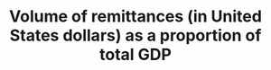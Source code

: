 ﻿---
source_notes: null
published: true
actual_indicator_available: Personal  transfers  as  a  percentage  of  GDP
actual_indicator_available_description: >-
  Personal  transfers  (sometimes  called  remittances)  from  U.S.  resident  immigrants  to  foreign  residents
us_method_of_computation: 'Personal  transfers  divided  by  GDP,  expressed  as  a  percentage'
periodicity: Annual
target: >-
  Mobilize  additional  financial  resources  for  developing  countries  from  multiple  sources.
source_title: null
title: Volume  of  remittances  (in  United  States  dollars)  as  a  proportion  of  total  GDP
permalink: /17-3-2/
sdg_goal: 17
layout: indicator
indicator: 17.3.2
indicator_variable: vol_remit_pct_gdp
graph: longitudinal
graph_title: >-
  Personal  transfers  from  US  resident  immigrants  to  foreign  residents  as  a  percentage  of  GDP
graph_type_description: Line  graph
graph_status_notes: Graphed
variable_description: null
variable_notes: null
un_designated_tier: '1'
un_custodial_agency: World  Bank
target_id: '17.3'
has_metadata: false
goal_meta_link: 'http://unstats.un.org/sdgs/files/metadata-compilation/Metadata-Goal-17.pdf'
goal_meta_link_page: 9
indicator_name: Volume  of  remittances  (in  United  States  dollars)  as  a  proportion  of  total  GDP
time_period: 2000-2016
unit_of_measure: Percentage
date_of_national_source_publication: 9/2017
date_metadata_updated: 10/2017
scheduled_update_by_national_source: 12/2017
source_agency_staff_name: Andrew  Craig
source_agency_staff_email: Andrew.Craig@bea.gov
source_agency_survey_dataset: U.S.  International  Transactions  in  Secondary  Income
source_url: >-
  http://www.bea.gov/iTable/iTableHtml.cfm?reqid=62&step=6&isuri=1&6210=1&6200=62  
---